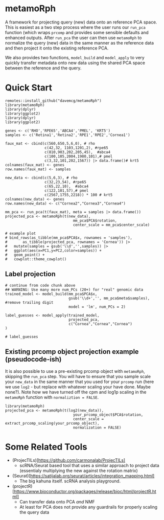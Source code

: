 # metamoRph

A framework for projecting query (new) data onto an reference PCA space. This is easiest as a two step process where the user runs our `run_pca` function (which wraps `prcomp` and provides some sensible defaults and enhanced outputs. After `run_pca` the user can then use `metamoRph` to normalize the query (new) data in the same manner as the reference data and then project it onto the existing reference PCA. 

We also provides two functions, `model_build` and `model_apply` to very quickly transfer metadata onto new data using the shared PCA space between the reference and the query.

# Quick Start

```
remotes::install_github("davemcg/metamoRph")
library(metamoRph)
library(dplyr)
library(ggplot2)
library(dplyr)
library(ggplot2)

genes <- c('RHO','RPE65','ABCA4','PMEL', 'KRT5')
samples <- c('Retina1','Retina2','RPE1','RPE2','Cornea1')

faux_mat <- cbind(c(560,650,5,6,0), # rho
                  c(42,32, 1103,1201,2), #rpe65
                  c(810,903,202,205,45),  #abca4
                  c(100,105,2004,1980,101),# pmel
                  c(3,32,101,202,1567)) |> data.frame()# krt5
colnames(faux_mat) <- genes
row.names(faux_mat) <- samples

new_data <- cbind(c(5,6,3), # rho
                  c(32,23,54), #rpe65
                  c(65,22,10),  #abca4
                  c(122,101,57),# pmel
                  c(2567,1755,2218)) * 100 # krt5
colnames(new_data) <- genes
row.names(new_data) <- c("Cornea2","Cornea3","Cornea4")

mm_pca <- run_pca(t(faux_mat), meta = samples |> data.frame())
projected_pca <- metamoRph(t(new_data), 
                               mm_pca$PCA$rotation, 
                               center_scale = mm_pca$center_scale)

# example plot
# bind_rows(as_tibble(mm_pca$PCA$x, rownames = 'samples'),
#       as_tibble(projected_pca, rownames = 'Cornea')) |>
#   mutate(samples = gsub('\\d','',samples)) |>
#   ggplot(aes(x=PC1,y=PC2,color=samples)) + 
#   geom_point() +
#   cowplot::theme_cowplot()
```

## Label projection
```
# continue from code chunk above
## WARNING: Use many more num_PCs (20+) for "real" genomic data
trained_model <- model_build(mm_pca$PCA$x,
                             gsub('\\d+','', mm_pca$meta$samples), #remove trailing digit 
                             model = 'lm', num_PCs = 2)

label_guesses <- model_apply(trained_model,
                             projected_pca,
                             c("Cornea","Cornea","Cornea")
)

# label_guesses
```



## Existing prcomp object projection example (pseudocode-ish)

It is also possible to use a pre-existing prcomp object with `metamoRph`, skipping
the `run_pca` step. You will have to ensure that you sample scale your `new_data`
in the same manner that you used for your `prcomp` run (here we use `log2` - but replace
with whatever scaling your have done. Maybe none?). Note how we have turned
off the cpm and log1p scaling in the `metamoRph` function with `normaliztion = FALSE`.

```
library(metamoRph)
projected_pca <- metamoRph(t(log2(new_data)), 
                               your_prcomp_object$PCA$rotation, 
                               center_scale = extract_prcomp_scaling(your_prcomp_object),
                               normalization = FALSE)
```



# Some Related Tools

  - (ProjecTILs)[https://github.com/carmonalab/ProjecTILs]
    - scRNA/Seurat based tool that uses a similar approach to project data (essentialy multiplying the new against the rotation matrix)
  - (Seurat)[https://satijalab.org/seurat/articles/integration_mapping.html]
    - The big kahuna itself. scRNA analysis playground.
  - (projectR)[https://www.bioconductor.org/packages/release/bioc/html/projectR.html]
    - Can transfer data onto PCA *and* NMF 
    - At least for PCA does not provide any guardrails for properly scaling the query data
